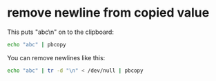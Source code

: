 # remove newline from copied value

This puts "abc\n" on to the clipboard:

```bash
echo "abc" | pbcopy
```

You can remove newlines like this:

```bash
echo "abc" | tr -d "\n" < /dev/null | pbcopy
```

